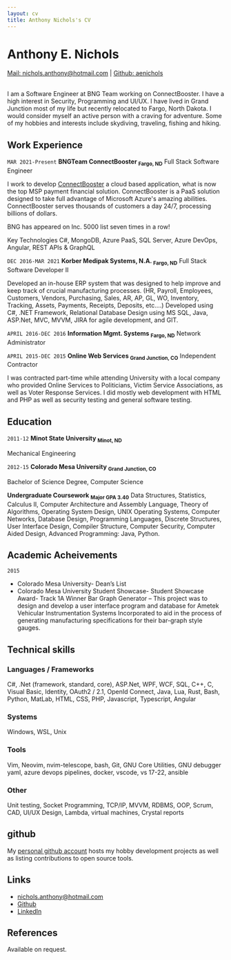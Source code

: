 ```yaml
---
layout: cv
title: Anthony Nichols's CV
---
```

# Anthony E. Nichols
<div id="webaddress">
<a href="mailto:nichols.anthony@hotmail.com">Mail: nichols.anthony@hotmail.com</a>
|
<i class="fa fa-github"></i> <a href="http://github.com/aenichols">Github: aenichols</a>
</div>
</br>

I am a Software Engineer at BNG Team working on ConnectBooster. I have a high interest in Security, Programming and UI/UX. I have lived in Grand Junction most of my life but recently relocated to Fargo, North Dakota. I would consider myself an active person with a craving for adventure. Some of my hobbies and interests include skydiving, traveling, fishing and hiking.

## Work Experience

`MAR 2021-Present`
__BNGTeam ConnectBooster <sub>Fargo, ND</sub>__ Full Stack Software Engineer

I work to develop [ConnectBooster](https://www.connectbooster.com) a cloud based application, what is now the top MSP payment financial solution. ConnectBooster is a PaaS solution designed to take full advantage of Microsoft Azure's amazing abilities. ConnectBooster serves thousands of customers a day 24/7, processing billions of dollars.

BNG has appeared on Inc. 5000 list seven times in a row!

Key Technologies
C#, MongoDB, Azure PaaS, SQL Server, Azure DevOps, Angular, REST APIs & GraphQL

`DEC 2016-MAR 2021`
__Korber Medipak Systems, N.A. <sub>Fargo, ND</sub>__ Full Stack Software Developer II

Developed an in-house ERP system that was designed to help improve and keep track of crucial manufacturing
processes. (HR, Payroll, Employees, Customers, Vendors, Purchasing, Sales, AR, AP, GL, WO, Inventory,
Tracking, Assets, Payments, Receipts, Deposits, etc....) Developed using C#, .NET Framework, Relational
Database Design using MS SQL, Java, ASP.Net, MVC, MVVM, JIRA for agile development, and GIT.

`APRIL 2016-DEC 2016`
__Information Mgmt. Systems <sub>Fargo, ND</sub>__ Network Administrator 

`APRIL 2015-DEC 2015`
__Online Web Services <sub>Grand Junction, CO</sub>__ Independent Contractor

I was contracted part-time while attending University with a local company who provided Online Services to
Politicians, Victim Service Associations, as well as Voter Response Services. I did mostly web development with
HTML and PHP as well as security testing and general software testing.

## Education

`2011-12`
__Minot State University <sub>Minot, ND</sub>__ 

Mechanical Engineering

`2012-15`
__Colorado Mesa University <sub>Grand Junction, CO</sub>__

Bachelor of Science Degree, Computer Science

__Undergraduate Coursework <sub>Major GPA 3.40</sub>__
Data Structures, Statistics, Calculus II, Computer Architecture and Assembly Language, Theory
of Algorithms, Operating System Design, UNIX Operating Systems, Computer Networks,
Database Design, Programming Languages, Discrete Structures, User Interface Design,
Compiler Structure, Computer Security, Computer Aided Design, Advanced Programming: Java,
Python.

## Academic Acheivements
`2015`
- Colorado Mesa University- Dean’s List
- Colorado Mesa University Student Showcase- Student Showcase Award- Track 1A Winner
Bar Graph Generator – This project was to design and develop a user interface program and
database for Ametek Vehicular Instrumentation Systems Incorporated to aid in the process
of generating manufacturing specifications for their bar-graph style gauges.

## Technical skills

### Languages / Frameworks

C#, .Net (framework, standard, core), ASP.Net, WPF, WCF, SQL, C++, C, Visual Basic,
Identity, OAuth2 / 2.1, OpenId Connect,
Java, Lua, Rust,
Bash, Python, MatLab, 
HTML, CSS, PHP, Javascript, Typescript, Angular

### Systems

Windows, WSL, Unix

### Tools

Vim, Neovim, nvim-telescope, bash, Git, GNU Core Utilities, GNU debugger
yaml, azure devops pipelines, docker, vscode, vs 17-22, ansible

### Other

Unit testing, Socket Programming, TCP/IP,
MVVM, RDBMS, OOP, Scrum, CAD, UI/UX Design, Lambda,
virtual machines, Crystal reports

## github

My [personal github account](https://github.com/aenichols) hosts my hobby development projects as well as listing contributions to open source tools.

## Links

<!-- fa are fontawesome, ai are academicons -->
* <i class="fa fa-envelope"></i> <a href="mailto:nichols.anthony@hotmail.com">nichols.anthony@hotmail.com</a><br />
* <i class="fa fa-github"></i> <a href="http://github.com/aenichols">Github</a><br />
* <i class="fa fa-linkedin"></i> <a href="https://www.linkedin.com/in/anthony-nichols-497633110/">LinkedIn</a>

## References

Available on request.

<!-- ### Footer

Last updated: Oct 2021 -->



